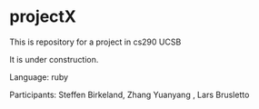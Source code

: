 projectX
========


This is repository for a project in cs290 UCSB

It is under construction.

Language: ruby

Participants: 
Steffen Birkeland, Zhang Yuanyang , Lars Brusletto
